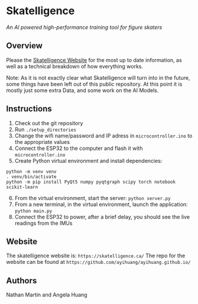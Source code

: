 # Skatelligence
*An AI powered high-performance training tool for figure skaters*
## Overview
Please the [Skatelligence Website](skatelligence.ca) for the most up to date information, as well as a technical breakdown of how everything works.

Note: As it is not exactly clear what Skatelligence will turn into in the future, some things have been left out of this public repository. At this point it is mostly just some extra Data, and some work on the AI Models.
## Instructions
1. Check out the git repository
2. Run `./setup_directories`
3. Change the wifi name/password and IP adress in `microcontroller.ino` to the appropriate values
4. Connect the ESP32 to the computer and flash it with `microcontroller.ino`
5. Create Python virtual environment and install dependencies:
```
python -m venv venv
. venv/bin/activate
python -m pip install PyQt5 numpy pyqtgraph scipy torch notebook scikit-learn
```
6. From the virtual environment, start the server: `python server.py`
7. From a new terminal, in the virtual environment, launch the application: `python main.py`
8. Connect the ESP32 to power, after a brief delay, you should see the live readings from the IMUs
## Website
The skatelligence website is: `https://skatelligence.ca/`
The repo for the website can be found at `https://github.com/ayihuang/ayihuang.github.io/`
## Authors
Nathan Martin and Angela Huang
